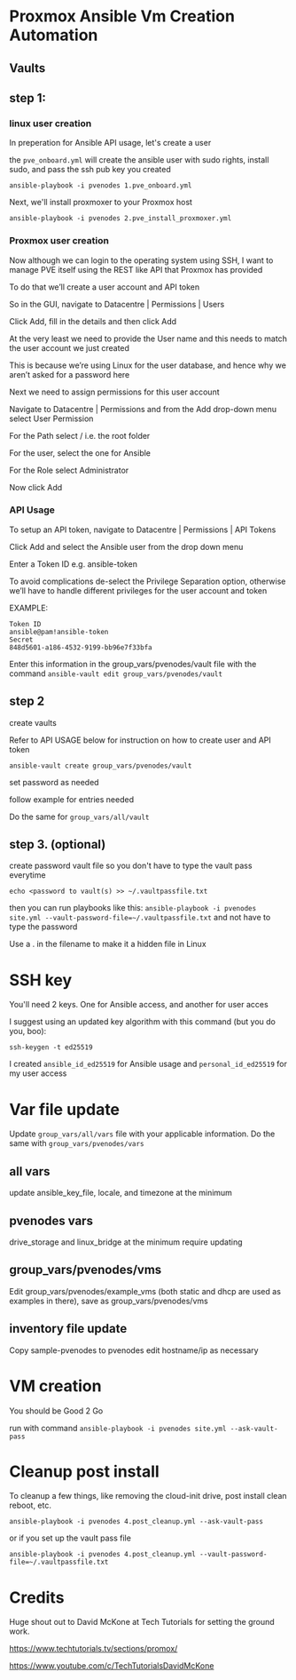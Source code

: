 # Proxmox Ansible Vm Creation Automation

## Vaults

## step 1:

### linux user creation

In preperation for Ansible API usage, let's create a user

the `pve_onboard.yml` will create the ansible user with sudo rights, install sudo, and pass the ssh pub key you created

`ansible-playbook -i pvenodes 1.pve_onboard.yml`

Next, we'll install proxmoxer to your Proxmox host

`ansible-playbook -i pvenodes 2.pve_install_proxmoxer.yml`

### Proxmox user creation

Now although we can login to the operating system using SSH, I want to manage PVE itself using the REST like API that Proxmox has provided

To do that we’ll create a user account and API token

So in the GUI, navigate to Datacentre | Permissions | Users

Click Add, fill in the details and then click Add

At the very least we need to provide the User name and this needs to match the user account we just created

This is because we’re using Linux for the user database, and hence why we aren’t asked for a password here

Next we need to assign permissions for this user account

Navigate to Datacentre | Permissions and from the Add drop-down menu select User Permission

For the Path select / i.e. the root folder

For the user, select the one for Ansible

For the Role select Administrator

Now click Add

### API Usage

To setup an API token, navigate to Datacentre | Permissions | API Tokens

Click Add and select the Ansible user from the drop down menu

Enter a Token ID e.g. ansible-token

To avoid complications de-select the Privilege Separation option, otherwise we’ll have to handle different privileges for the user account and token

EXAMPLE:

```
Token ID
ansible@pam!ansible-token
Secret
848d5601-a186-4532-9199-bb96e7f33bfa
```


Enter this information in the group_vars/pvenodes/vault file with the command `ansible-vault edit group_vars/pvenodes/vault`

## step 2

create vaults

Refer to API USAGE below for instruction on how to create user and API token

`ansible-vault create group_vars/pvenodes/vault`

set password as needed

follow example for entries needed

Do the same for `group_vars/all/vault`

## step 3. (optional)

create password vault file so you don't have to type the vault pass everytime

`echo <password to vault(s) >> ~/.vaultpassfile.txt`

then you can run playbooks like this:
`ansible-playbook -i pvenodes site.yml --vault-password-file=~/.vaultpassfile.txt` and not have to type the password

Use a . in the filename to make it a hidden file in Linux

# SSH key

You'll need 2 keys.  One for Ansible access, and another for user acces

I suggest using an updated key algorithm with this command (but you do you, boo):

`ssh-keygen -t ed25519`

I created `ansible_id_ed25519` for Ansible usage and `personal_id_ed25519` for my user access

# Var file update

Update `group_vars/all/vars` file with your applicable information.  Do the same with `group_vars/pvenodes/vars`

## all vars
update ansible_key_file, locale, and timezone at the minimum

## pvenodes vars
drive_storage and linux_bridge at the minimum require updating 

## group_vars/pvenodes/vms
Edit group_vars/pvenodes/example_vms (both static and dhcp are used as examples in there), save as group_vars/pvenodes/vms

## inventory file update
Copy sample-pvenodes to pvenodes
edit hostname/ip as necessary

# VM creation

You should be Good 2 Go

run with command `ansible-playbook -i pvenodes site.yml --ask-vault-pass`

# Cleanup post install

To cleanup a few things, like removing the cloud-init drive, post install clean reboot, etc.  

`ansible-playbook -i pvenodes 4.post_cleanup.yml --ask-vault-pass` 

or if you set up the vault pass file

`ansible-playbook -i pvenodes 4.post_cleanup.yml --vault-password-file=~/.vaultpassfile.txt`


# Credits
Huge shout out to David McKone at Tech Tutorials for setting the ground work.  

https://www.techtutorials.tv/sections/promox/

https://www.youtube.com/c/TechTutorialsDavidMcKone
